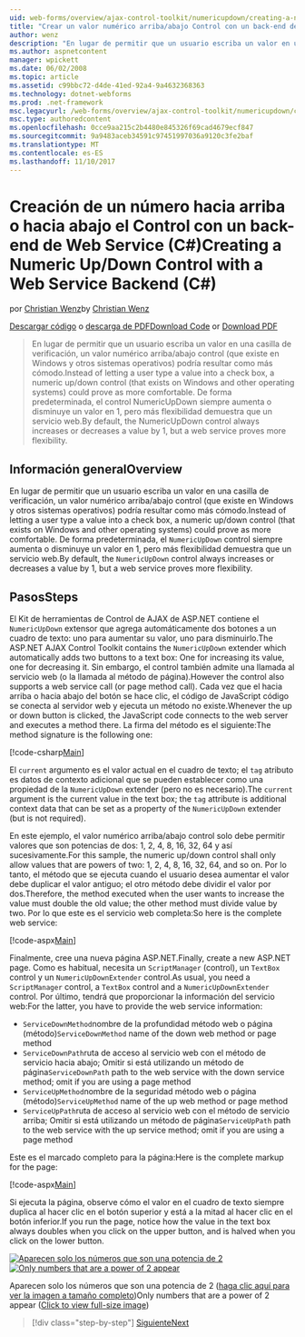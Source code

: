 ```yaml
---
uid: web-forms/overview/ajax-control-toolkit/numericupdown/creating-a-numeric-up-down-control-with-a-web-service-backend-cs
title: "Crear un valor numérico arriba/abajo Control con un back-end de Web Service (C#) | Documentos de Microsoft"
author: wenz
description: "En lugar de permitir que un usuario escriba un valor en una casilla de verificación, numérico arriba/abajo control (que existe en Windows y otros sistemas operativos) podría resultar c como más..."
ms.author: aspnetcontent
manager: wpickett
ms.date: 06/02/2008
ms.topic: article
ms.assetid: c99bbc72-d4de-41ed-92a4-9a4632368363
ms.technology: dotnet-webforms
ms.prod: .net-framework
msc.legacyurl: /web-forms/overview/ajax-control-toolkit/numericupdown/creating-a-numeric-up-down-control-with-a-web-service-backend-cs
msc.type: authoredcontent
ms.openlocfilehash: 0cce9aa215c2b4480e845326f69cad4679ecf847
ms.sourcegitcommit: 9a9483aceb34591c97451997036a9120c3fe2baf
ms.translationtype: MT
ms.contentlocale: es-ES
ms.lasthandoff: 11/10/2017
---
```

<a name="creating-a-numeric-updown-control-with-a-web-service-backend-c"></a><span data-ttu-id="d86d8-103">Creación de un número hacia arriba o hacia abajo el Control con un back-end de Web Service (C#)</span><span class="sxs-lookup"><span data-stu-id="d86d8-103">Creating a Numeric Up/Down Control with a Web Service Backend (C#)</span></span>
====================
<span data-ttu-id="d86d8-104">por [Christian Wenz](https://github.com/wenz)</span><span class="sxs-lookup"><span data-stu-id="d86d8-104">by [Christian Wenz](https://github.com/wenz)</span></span>

<span data-ttu-id="d86d8-105">[Descargar código](http://download.microsoft.com/download/9/3/f/93f8daea-bebd-4821-833b-95205389c7d0/numericupdown1.cs.zip) o [descarga de PDF](http://download.microsoft.com/download/2/d/c/2dc10e34-6983-41d4-9c08-f78f5387d32b/numericupdown1CS.pdf)</span><span class="sxs-lookup"><span data-stu-id="d86d8-105">[Download Code](http://download.microsoft.com/download/9/3/f/93f8daea-bebd-4821-833b-95205389c7d0/numericupdown1.cs.zip) or [Download PDF](http://download.microsoft.com/download/2/d/c/2dc10e34-6983-41d4-9c08-f78f5387d32b/numericupdown1CS.pdf)</span></span>

> <span data-ttu-id="d86d8-106">En lugar de permitir que un usuario escriba un valor en una casilla de verificación, un valor numérico arriba/abajo control (que existe en Windows y otros sistemas operativos) podría resultar como más cómodo.</span><span class="sxs-lookup"><span data-stu-id="d86d8-106">Instead of letting a user type a value into a check box, a numeric up/down control (that exists on Windows and other operating systems) could prove as more comfortable.</span></span> <span data-ttu-id="d86d8-107">De forma predeterminada, el control NumericUpDown siempre aumenta o disminuye un valor en 1, pero más flexibilidad demuestra que un servicio web.</span><span class="sxs-lookup"><span data-stu-id="d86d8-107">By default, the NumericUpDown control always increases or decreases a value by 1, but a web service proves more flexibility.</span></span>


## <a name="overview"></a><span data-ttu-id="d86d8-108">Información general</span><span class="sxs-lookup"><span data-stu-id="d86d8-108">Overview</span></span>

<span data-ttu-id="d86d8-109">En lugar de permitir que un usuario escriba un valor en una casilla de verificación, un valor numérico arriba/abajo control (que existe en Windows y otros sistemas operativos) podría resultar como más cómodo.</span><span class="sxs-lookup"><span data-stu-id="d86d8-109">Instead of letting a user type a value into a check box, a numeric up/down control (that exists on Windows and other operating systems) could prove as more comfortable.</span></span> <span data-ttu-id="d86d8-110">De forma predeterminada, el `NumericUpDown` control siempre aumenta o disminuye un valor en 1, pero más flexibilidad demuestra que un servicio web.</span><span class="sxs-lookup"><span data-stu-id="d86d8-110">By default, the `NumericUpDown` control always increases or decreases a value by 1, but a web service proves more flexibility.</span></span>

## <a name="steps"></a><span data-ttu-id="d86d8-111">Pasos</span><span class="sxs-lookup"><span data-stu-id="d86d8-111">Steps</span></span>

<span data-ttu-id="d86d8-112">El Kit de herramientas de Control de AJAX de ASP.NET contiene el `NumericUpDown` extensor que agrega automáticamente dos botones a un cuadro de texto: uno para aumentar su valor, uno para disminuirlo.</span><span class="sxs-lookup"><span data-stu-id="d86d8-112">The ASP.NET AJAX Control Toolkit contains the `NumericUpDown` extender which automatically adds two buttons to a text box: One for increasing its value, one for decreasing it.</span></span> <span data-ttu-id="d86d8-113">Sin embargo, el control también admite una llamada al servicio web (o la llamada al método de página).</span><span class="sxs-lookup"><span data-stu-id="d86d8-113">However the control also supports a web service call (or page method call).</span></span> <span data-ttu-id="d86d8-114">Cada vez que el hacia arriba o hacia abajo del botón se hace clic, el código de JavaScript código se conecta al servidor web y ejecuta un método no existe.</span><span class="sxs-lookup"><span data-stu-id="d86d8-114">Whenever the up or down button is clicked, the JavaScript code connects to the web server and executes a method there.</span></span> <span data-ttu-id="d86d8-115">La firma del método es el siguiente:</span><span class="sxs-lookup"><span data-stu-id="d86d8-115">The method signature is the following one:</span></span>

[!code-csharp[Main](creating-a-numeric-up-down-control-with-a-web-service-backend-cs/samples/sample1.cs)]

<span data-ttu-id="d86d8-116">El `current` argumento es el valor actual en el cuadro de texto; el `tag` atributo es datos de contexto adicional que se pueden establecer como una propiedad de la `NumericUpDown` extender (pero no es necesario).</span><span class="sxs-lookup"><span data-stu-id="d86d8-116">The `current` argument is the current value in the text box; the `tag` attribute is additional context data that can be set as a property of the `NumericUpDown` extender (but is not required).</span></span>

<span data-ttu-id="d86d8-117">En este ejemplo, el valor numérico arriba/abajo control solo debe permitir valores que son potencias de dos: 1, 2, 4, 8, 16, 32, 64 y así sucesivamente.</span><span class="sxs-lookup"><span data-stu-id="d86d8-117">For this sample, the numeric up/down control shall only allow values that are powers of two: 1, 2, 4, 8, 16, 32, 64, and so on.</span></span> <span data-ttu-id="d86d8-118">Por lo tanto, el método que se ejecuta cuando el usuario desea aumentar el valor debe duplicar el valor antiguo; el otro método debe dividir el valor por dos.</span><span class="sxs-lookup"><span data-stu-id="d86d8-118">Therefore, the method executed when the user wants to increase the value must double the old value; the other method must divide value by two.</span></span> <span data-ttu-id="d86d8-119">Por lo que este es el servicio web completa:</span><span class="sxs-lookup"><span data-stu-id="d86d8-119">So here is the complete web service:</span></span>

[!code-aspx[Main](creating-a-numeric-up-down-control-with-a-web-service-backend-cs/samples/sample2.aspx)]

<span data-ttu-id="d86d8-120">Finalmente, cree una nueva página ASP.NET.</span><span class="sxs-lookup"><span data-stu-id="d86d8-120">Finally, create a new ASP.NET page.</span></span> <span data-ttu-id="d86d8-121">Como es habitual, necesita un `ScriptManager` (control), un `TextBox` control y un `NumericUpDownExtender` control.</span><span class="sxs-lookup"><span data-stu-id="d86d8-121">As usual, you need a `ScriptManager` control, a `TextBox` control and a `NumericUpDownExtender` control.</span></span> <span data-ttu-id="d86d8-122">Por último, tendrá que proporcionar la información del servicio web:</span><span class="sxs-lookup"><span data-stu-id="d86d8-122">For the latter, you have to provide the web service information:</span></span>

- <span data-ttu-id="d86d8-123">`ServiceDownMethod`nombre de la profundidad método web o página (método)</span><span class="sxs-lookup"><span data-stu-id="d86d8-123">`ServiceDownMethod` name of the down web method or page method</span></span>
- <span data-ttu-id="d86d8-124">`ServiceDownPath`ruta de acceso al servicio web con el método de servicio hacia abajo; Omitir si está utilizando un método de página</span><span class="sxs-lookup"><span data-stu-id="d86d8-124">`ServiceDownPath` path to the web service with the down service method; omit if you are using a page method</span></span>
- <span data-ttu-id="d86d8-125">`ServiceUpMethod`nombre de la seguridad método web o página (método)</span><span class="sxs-lookup"><span data-stu-id="d86d8-125">`ServiceUpMethod` name of the up web method or page method</span></span>
- <span data-ttu-id="d86d8-126">`ServiceUpPath`ruta de acceso al servicio web con el método de servicio arriba; Omitir si está utilizando un método de página</span><span class="sxs-lookup"><span data-stu-id="d86d8-126">`ServiceUpPath` path to the web service with the up service method; omit if you are using a page method</span></span>

<span data-ttu-id="d86d8-127">Este es el marcado completo para la página:</span><span class="sxs-lookup"><span data-stu-id="d86d8-127">Here is the complete markup for the page:</span></span>

[!code-aspx[Main](creating-a-numeric-up-down-control-with-a-web-service-backend-cs/samples/sample3.aspx)]

<span data-ttu-id="d86d8-128">Si ejecuta la página, observe cómo el valor en el cuadro de texto siempre duplica al hacer clic en el botón superior y está a la mitad al hacer clic en el botón inferior.</span><span class="sxs-lookup"><span data-stu-id="d86d8-128">If you run the page, notice how the value in the text box always doubles when you click on the upper button, and is halved when you click on the lower button.</span></span>


<span data-ttu-id="d86d8-129">[![Aparecen solo los números que son una potencia de 2](creating-a-numeric-up-down-control-with-a-web-service-backend-cs/_static/image2.png)](creating-a-numeric-up-down-control-with-a-web-service-backend-cs/_static/image1.png)</span><span class="sxs-lookup"><span data-stu-id="d86d8-129">[![Only numbers that are a power of 2 appear](creating-a-numeric-up-down-control-with-a-web-service-backend-cs/_static/image2.png)](creating-a-numeric-up-down-control-with-a-web-service-backend-cs/_static/image1.png)</span></span>

<span data-ttu-id="d86d8-130">Aparecen solo los números que son una potencia de 2 ([haga clic aquí para ver la imagen a tamaño completo](creating-a-numeric-up-down-control-with-a-web-service-backend-cs/_static/image3.png))</span><span class="sxs-lookup"><span data-stu-id="d86d8-130">Only numbers that are a power of 2 appear ([Click to view full-size image](creating-a-numeric-up-down-control-with-a-web-service-backend-cs/_static/image3.png))</span></span>

>[!div class="step-by-step"]
[<span data-ttu-id="d86d8-131">Siguiente</span><span class="sxs-lookup"><span data-stu-id="d86d8-131">Next</span></span>](creating-a-numeric-up-down-control-with-a-web-service-backend-vb.md)
